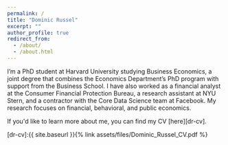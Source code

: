 ```yaml
---
permalink: /
title: "Dominic Russel"
excerpt: ""
author_profile: true
redirect_from: 
  - /about/
  - /about.html
---
```


I’m a PhD student at Harvard University studying Business Economics, a joint degree that combines the Economics Department’s PhD program with support from the Business School. I have also worked as a financial analyst at the Consumer Financial Protection Bureau, a research assistant at NYU Stern, and a contractor with the Core Data Science team at Facebook. My research focuses on financial, behavioral, and public economics.

If you'd like to learn more about me, you can find my CV [here][dr-cv].

[dr-cv]:{{ site.baseurl }}{% link assets/files/Dominic_Russel_CV.pdf %}
